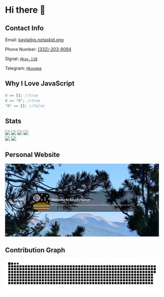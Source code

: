 # Hi there 👋

## Contact Info
Email: [kayla@is.notaskid.ong](mailto:kayla@is.notaskid.ong)

Phone Number: [(332)-203-9094](tel:+13322039094)

Signal: [`@kay.110`](https://signal.me/#eu/8d_wWms3QVfQOXgeVE0cFj55UTrPQEqJgPjSyj9s7WBIHYtCZXlHt4-7i1HBAa_q)

Telegram: [`@kaympe`](https://t.me/kaympe)

## Why I Love JavaScript
```js
0 == []; //true
0 == "0"; //true
"0" == []; //false
```

## Stats
![](http://github-profile-summary-cards.vercel.app/api/cards/profile-details?username=Kaympe20&theme=tokyonight)
![](http://github-profile-summary-cards.vercel.app/api/cards/productive-time?username=Kaympe20&theme=tokyonight&utcOffset=-4)
![](https://github-readme-stats.vercel.app/api?username=Kaympe20&theme=tokyonight&hide_border=true&include_all_commits=true&count_private=true)
![](https://github-readme-streak-stats.herokuapp.com/?user=Kaympe20&theme=tokyonight&hide_border=true) <br />
![](https://github-readme-stats.hackclub.dev/api/wakatime?username=418&api_domain=hackatime.hackclub.com&theme=tokyonight&custom_title=Hackatime+Stats&layout=compact&cache_seconds=0&hide_border=true)
![](https://github-readme-stats.vercel.app/api/top-langs/?username=Kaympe20&theme=tokyonight&hide_border=true&include_all_commits=true&count_private=true&layout=pie)

## Personal Website
[![](https://raw.githubusercontent.com/Kaympe20/kaympe20/refs/heads/main/img/Screenshot_20250602_090509.png)](https://owo.bet)

## Contribution Graph
![snake gif](https://github.com/NeonGamerBot-QK/NeonGamerBot-QK/blob/output/github-contribution-grid-snake.svg)
